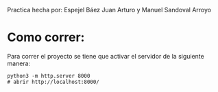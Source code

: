 Practica hecha por: Espejel Báez Juan Arturo y Manuel Sandoval Arroyo

# Como correr:
Para correr el proyecto se tiene que activar el servidor de la siguiente manera:
```
python3 -m http.server 8000
# abrir http://localhost:8000/
```

